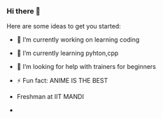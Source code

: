 ### Hi there 👋

Here are some ideas to get you started:

- 🔭 I’m currently working on learning coding
  
- 🌱 I’m currently learning pyhton,cpp
- 🤔 I’m looking for help with trainers for beginners
- ⚡ Fun fact: ANIME IS THE BEST
- Freshman at IIT MANDI
- 


